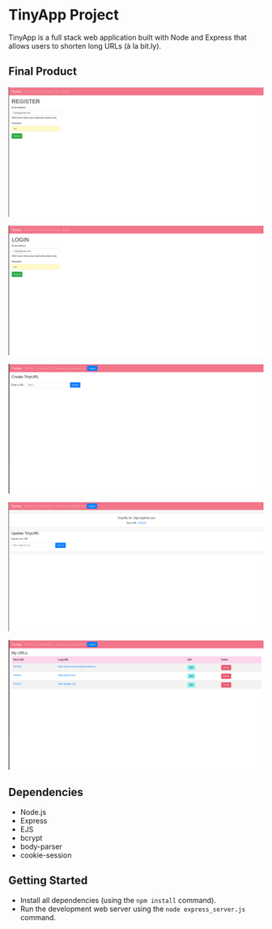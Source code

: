 # TinyApp Project

TinyApp is a full stack web application built with Node and Express that allows users to shorten long URLs (à la bit.ly).

## Final Product



!["Screenshot of register page"](https://raw.githubusercontent.com/Anag16/tinyApp/master/docs/REGISTER.png)

!["Screenshot of login page"](https://raw.githubusercontent.com/Anag16/tinyApp/master/docs/lOGIN.png)

!["Screenshot of Create Tiny URL page"](https://raw.githubusercontent.com/Anag16/tinyApp/master/docs/CreateTinyURL.png)

!["Screenshot of Update Tiny URL page"](https://raw.githubusercontent.com/Anag16/tinyApp/master/docs/UPDATE.PNG)

!["Screenshot of My URLS page"](https://raw.githubusercontent.com/Anag16/tinyApp/master/docs/My_URL.png)

## Dependencies

- Node.js
- Express
- EJS
- bcrypt
- body-parser
- cookie-session

## Getting Started

- Install all dependencies (using the `npm install` command).
- Run the development web server using the `node express_server.js` command.